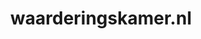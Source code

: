 ---
layout: post
title: "waarderingskamer.nl"
internal_url: "/dutchgov/waarderingskamer.nl.html"
subdomains_count: 23
all_subdomains_count: 42
urls_count: 12
ssl_rank: 0
http_rank: 44.583333333333
url_link: /data/waarderingskamer.nl/urls.txt
all_subdomains_link: /data/waarderingskamer.nl/all_subdomains.txt
subdomains_link: /data/waarderingskamer.nl/subdomains.txt
categories: dutchgov
---